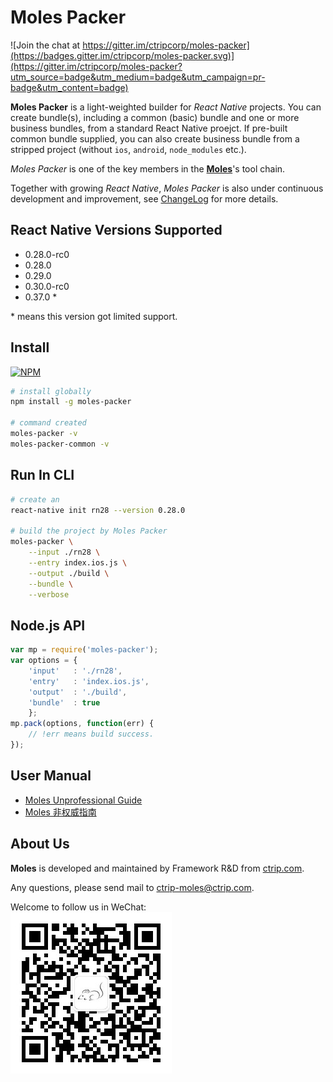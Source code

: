 #   Moles Packer

![Join the chat at https://gitter.im/ctripcorp/moles-packer](https://badges.gitter.im/ctripcorp/moles-packer.svg)](https://gitter.im/ctripcorp/moles-packer?utm_source=badge&utm_medium=badge&utm_campaign=pr-badge&utm_content=badge)

__Moles Packer__ is a light-weighted builder for *React Native* projects. You can create bundle(s), including a common (basic) bundle and one or more business bundles, from a standard React Native proejct. If pre-built common bundle supplied, you can also create business bundle from a stripped project (without ```ios```, ```android```, ```node_modules``` etc.).

*Moles Packer* is one of the key members in the [__Moles__](https://ctrip-moles.github.io)'s tool chain.

Together with growing *React Native*, *Moles Packer* is also under continuous development and improvement, see [ChangeLog](CHANGELOG.md) for more details.

##  React Native Versions Supported

*   0.28.0-rc0
*   0.28.0
*   0.29.0
*   0.30.0-rc0
*	0.37.0 \*

\* means this version got limited support.

##	Install

[![NPM](https://nodei.co/npm/moles-packer.png?downloads=true&downloadRank=true&stars=true)](https://nodei.co/npm/moles-packer/)

```bash
# install globally
npm install -g moles-packer

# command created
moles-packer -v
moles-packer-common -v
```

##	Run In CLI

```bash
# create an
react-native init rn28 --version 0.28.0

# build the project by Moles Packer
moles-packer \
	--input ./rn28 \
	--entry index.ios.js \
	--output ./build \
	--bundle \
    --verbose
```

##	Node.js API

```javascript
var mp = require('moles-packer');
var options = {
    'input'   : './rn28',
    'entry'   : 'index.ios.js',
    'output'  : './build',
    'bundle'  : true
    };
mp.pack(options, function(err) {
    // !err means build success.
});
```

##	User Manual

*	[Moles Unprofessional Guide](https://youngoat.gitbooks.io/moles-unprofessional-guide/content/en/)
*	[Moles 非权威指南](https://youngoat.gitbooks.io/moles-unprofessional-guide/content/zh-cn/)

##	About Us

__Moles__ is developed and maintained by Framework R&D from [ctrip.com](http://www.ctrip.com/).

Any questions, please send mail to <ctrip-moles@ctrip.com>.

Welcome to follow us in WeChat:  
![CtripMoles](./qrcode.jpg)
